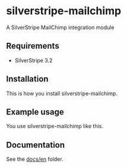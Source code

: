 # silverstripe-mailchimp

A SilverStripe MailChimp integration module

## Requirements

- SilverStripe 3.2

## Installation

This is how you install silverstripe-mailchimp.

## Example usage

You use silverstripe-mailchimp like this.

## Documentation

See the [docs/en](docs/en/index.md) folder.
